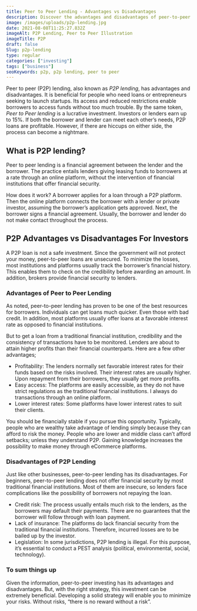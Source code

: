 ```yaml
---
title: Peer to Peer Lending - Advantages vs Disadvantages
description: Discover the advantages and disadvantages of peer-to-peer lending. Find out is this is a safe investment for your business
image: /images/uploads/p2p-lending.jpg
date: 2021-08-08T11:25:27.832Z
imageAlt: P2P Lending, Peer to Peer Illustration
imageTitle: P2P
draft: false
Slug: p2p-lending
type: regular
categories: ["investing"]
tags: ["business"]
seoKeywords: p2p, p2p lending, peer to peer
---
```


Peer to peer (P2P) lending, also known as *P2P lending*, has advantages and disadvantages. It is beneficial for people who need loans or entrepreneurs seeking to launch startups. Its access and reduced restrictions enable borrowers to access funds without too much trouble. By the same token, *Peer to Peer lending* is a lucrative investment. Investors or lenders earn up to 15%. If both the borrower and lender can meet each other’s needs, P2P loans are profitable. However, if there are hiccups on either side, the process can become a nightmare.

## What is P2P lending?

Peer to peer lending is a financial agreement between the lender and the borrower. The practice entails lenders giving leasing funds to borrowers at a rate through an online platform, without the intervention of financial institutions that offer financial security.

How does it work? A borrower applies for a loan through a P2P platform. Then the online platform connects the borrower with a lender or private investor, assuming the borrower’s application gets approved. Next, the borrower signs a financial agreement. Usually, the borrower and lender do not make contact throughout the process.

## P2P Advantages vs Disadvantages For Investors

A P2P loan is not a safe investment. Since the government will not protect your money, peer-to-peer loans are unsecured. To minimize the losses, most institutions and platforms usually track the borrower’s financial history. This enables them to check on the credibility before awarding an amount. In addition, brokers provide financial security to lenders.

### Advantages of Peer to Peer Lending

As noted, peer-to-peer lending has proven to be one of the best resources for borrowers. Individuals can get loans much quicker. Even those with bad credit. In addition, most platforms usually offer loans at a favorable interest rate as opposed to financial institutions.

But to get a loan from a traditional financial institution, credibility and the consistency of transactions have to be monitored. Lenders are about to attain higher profits than their financial counterparts. Here are a few other advantages;

* Profitability: The lenders normally set favorable interest rates for their funds based on the risks involved. Their interest rates are usually higher. Upon repayment from their borrowers, they usually get more profits.
* Easy access: The platforms are easily accessible, as they do not have strict regulations as the traditional financial institutions. I always do transactions through an online platform.
* Lower interest rates: Some platforms have lower interest rates to suit their clients.

You should be financially stable if you pursue this opportunity. Typically, people who are wealthy take advantage of lending simply because they can afford to risk the money. People who are lower and middle class can’t afford setbacks; unless they understand P2P. Gaining knowledge increases the possibility to make money through eCommerce platforms.

### Disadvantages of P2P Lending

Just like other businesses, peer-to-peer lending has its disadvantages. For beginners, peer-to-peer lending does not offer financial security by most traditional financial institutions. Most of them are insecure, so lenders face complications like the possibility of borrowers not repaying the loan.

* Credit risk: The process usually entails much risk to the lenders, as the borrowers may default their payments. There are no guarantees that the borrower will follow through with loan payment.
* Lack of insurance: The platforms do lack financial security from the traditional financial institutions. Therefore, incurred losses are to be bailed up by the investor.
* Legislation: In some jurisdictions, P2P lending is illegal. For this purpose, it’s essential to conduct a PEST analysis (political, environmental, social, technology).

### To sum things up

Given the information, peer-to-peer investing has its advantages and disadvantages. But, with the right strategy, this investment can be extremely beneficial. Developing a solid strategy will enable you to minimize your risks. Without risks, “there is no reward without a risk”.
